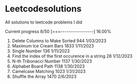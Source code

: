 # Leetcodesolutions
All solutions to leetcode problems I did


Current progress 8/50 [===-----------------] 16.00%

1. Delete Columns to Make Sorted 944 1/03/2023
2. Maximum Ice Cream Bars 1833 1/11/2023 
3. Single Number 136 1/11/2023
4. Find the index of the first occurence in a string 28 1/12/2023
5. N-th Tribonacci Number 1137 1/30/2023
6. Alphabet Board Path 1138 1/30/2023
7. Camelcase Matching 1023 1/31/2023
8. Shuffle the Array 1470 2/6/2023
